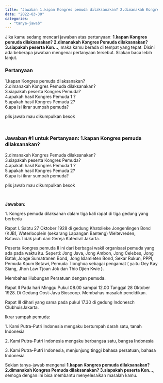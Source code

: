 ```yaml
---
title: "Jawaban 1.kapan Kongres pemuda dilaksanakan? 2.dimanakah Kongres Pemuda dilaksanakan? 3.siapakah peserta Kon..."
date: "2022-03-30"
categories: 
  - "tanya-jawab"
---
```


Jika kamu sedang mencari jawaban atas pertanyaan: **1.kapan Kongres pemuda dilaksanakan? 2.dimanakah Kongres Pemuda dilaksanakan? 3.siapakah peserta Kon...**, maka kamu berada di tempat yang tepat. Disini ada beberapa jawaban mengenai pertanyaan tersebut. Silakan baca lebih lanjut.

### Pertanyaan

1.kapan Kongres pemuda dilaksanakan?  
2.dimanakah Kongres Pemuda dilaksanakan?  
3.siapakah peserta Kongres Pemuda?  
4.apakah hasil Kongres Pemuda 1 ?  
5.apakah hasil Kongres Pemuda 2?  
6.apa isi ikrar sumpah pemuda?  
  
plis jawab mau dikumpulkan besok  
  
​

### Jawaban #1 untuk Pertanyaan: 1.kapan Kongres pemuda dilaksanakan?  
2.dimanakah Kongres Pemuda dilaksanakan?  
3.siapakah peserta Kongres Pemuda?  
4.apakah hasil Kongres Pemuda 1 ?  
5.apakah hasil Kongres Pemuda 2?  
6.apa isi ikrar sumpah pemuda?  
  
plis jawab mau dikumpulkan besok  
  
​

**Jawaban:**

1\. Kongres pemuda dilaksanan dalam tiga kali rapat di tiga gedung yang berbeda

Rapat I. Sabtu 27 Oktober 1928 di gedung Khatolieke Jongenlingen Bond (KJB), Waterlooplein (sekarang Lapangan Banteng) Weltevreden, Batavia.Tidak jauh dari Gereja Katedral Jakarta.

Peserta Kongres pemuda II ini dari berbagai wakil organisasi pemuda yang ada pada waktu itu. Seperti: Jong Java, Jong Ambon, Jong Celebes, Jong Batak,Jonge Sumatranen Bond, Jong Islamieten Bond, Sekar Rukun, PPPI, Pemuda Kaum Betawi, Pemuda Tionghoa sebagai pengamat ( yaitu Oey Kay Siang, Jhon Law Tjoan Jok dan Thio Djien Kwie ).

Membahas Hubungan Persatuan dengan pemuda.

Rapat II Pada hari Minggu Pukul 08.00 sampai 12.00 Tanggal 28 Oktober 1928. Di Gedung Oost-Java Bioscoop. Membahas masalah pendidikan.

Rapat III dihari yang sama pada pukul 17.30 di gedung Indonesch ClubhuisJakarta.

Ikrar sumpah pemuda:

1\. Kami Putra-Putri Indonesia mengaku bertumpah darah satu, tanah Indonesia

2\. Kami Putra-Putri Indonesia mengaku berbangsa satu, bangsa Indonesia

3\. Kami Putra-Putri Indonesia, menjunjung tinggi bahasa persatuan, bahasa Indonesia

Sekian tanya-jawab mengenai **1.kapan Kongres pemuda dilaksanakan? 2.dimanakah Kongres Pemuda dilaksanakan? 3.siapakah peserta Kon...**, semoga dengan ini bisa membantu menyelesaikan masalah kamu.
